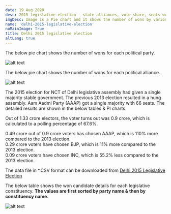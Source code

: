 ```yaml
---
date: 19 Aug 2020
desc: 2015 legislative election - state alliances, vote share, seats won and key events.
imgDesc: Image is a Pie chart and it shows the number of wons by various alliances in the state.
name: 'delhi-2015-legislative-election'
noMainImage: True
title: Delhi 2015 legislative election
altLang: true
---
```


The below pie chart shows the number of wons for each political party.  

<img src="/politics/delhi-2015-legislative-election/dl-2015-election-1.png" alt="alt text" class="blogs_image">

The below pie chart shows the number of wons for each political alliance.  

<img src="/politics/delhi-2015-legislative-election/dl-2015-election-2.png" alt="alt text" class="blogs_image">

The 2015 election for NCT of Delhi legislative assembly had given a single majority stable government. The previous 2013 election resulted in a hung assembly. Aam Aadmi Party (AAAP) got a single majority with 66 seats. The detailed results are shown in the below tables & PI charts.  

Out of 1.33 crore electors, the voter turns out was 0.9 crore, which is calculated to a polling percentage of 67.6%.  

0.49 crore out of 0.9 crore voters has chosen AAAP, which is 110% more compared to the 2013 election.  
0.29 crore voters have chosen BJP, which is 11% more compared to the 2013 election.  
0.09 crore voters have chosen INC, which is 55.2% less compared to the 2013 election.  

The data file in \*.CSV format can be downloaded from [Delhi 2015 Legislative Election](http://thedatatalks.in/datas/politics/delhi-2015-legislative-election.csv)

The below table shows the won candidate details for each legislative constituency.
**The values are first sorted by party name & then by constituency name.**

<img src="/politics/delhi-2015-legislative-election/dl-2015-election-3.png" alt="alt text" class="blogs_image">


<style>

</style>